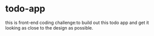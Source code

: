 # todo-app
 this is front-end coding challenge:to build out this todo app and get it looking as close to the design as possible.

